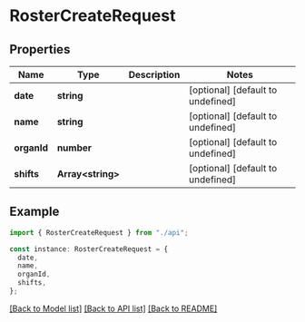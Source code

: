 # RosterCreateRequest

## Properties

| Name        | Type                    | Description | Notes                             |
| ----------- | ----------------------- | ----------- | --------------------------------- |
| **date**    | **string**              |             | [optional] [default to undefined] |
| **name**    | **string**              |             | [optional] [default to undefined] |
| **organId** | **number**              |             | [optional] [default to undefined] |
| **shifts**  | **Array&lt;string&gt;** |             | [optional] [default to undefined] |

## Example

```typescript
import { RosterCreateRequest } from "./api";

const instance: RosterCreateRequest = {
  date,
  name,
  organId,
  shifts,
};
```

[[Back to Model list]](../README.md#documentation-for-models) [[Back to API list]](../README.md#documentation-for-api-endpoints) [[Back to README]](../README.md)
